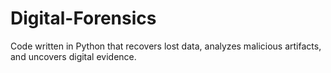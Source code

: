 # Digital-Forensics
Code written in Python that recovers lost data, analyzes malicious artifacts, and uncovers digital evidence.
